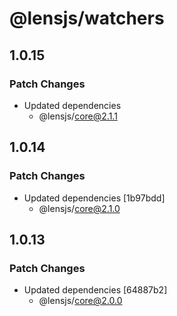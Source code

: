 # @lensjs/watchers

## 1.0.15

### Patch Changes

- Updated dependencies
  - @lensjs/core@2.1.1

## 1.0.14

### Patch Changes

- Updated dependencies [1b97bdd]
  - @lensjs/core@2.1.0

## 1.0.13

### Patch Changes

- Updated dependencies [64887b2]
  - @lensjs/core@2.0.0

